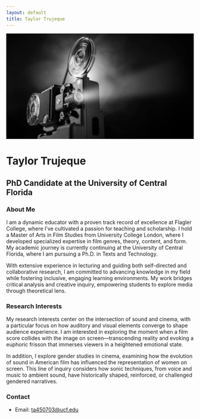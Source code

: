 ```yaml
---
layout: default
title: Taylor Trujeque
---
```



![Featured Image](/assets/featured-image.jpg)

# Taylor Trujeque
## PhD Candidate at the University of Central Florida 

### About Me
I am a dynamic educator with a proven track record of excellence at Flagler College, where I’ve cultivated a passion for teaching and scholarship. I hold a Master of Arts in Film Studies from University College London, where I developed specialized expertise in film genres, theory, content, and form. My academic journey is currently continuing at the University of Central Florida, where I am pursuing a Ph.D. in Texts and Technology.

With extensive experience in lecturing and guiding both self-directed and collaborative research, I am committed to advancing knowledge in my field while fostering inclusive, engaging learning environments. My work bridges critical analysis and creative inquiry, empowering students to explore media through theoretical lens.

### Research Interests
My research interests center on the intersection of sound and cinema, with a particular focus on how auditory and visual elements converge to shape audience experience. I am interested in exploring the moment when a film score collides with the image on screen—transcending reality and evoking a euphoric frisson that immerses viewers in a heightened emotional state.

In addition, I explore gender studies in cinema, examining how the evolution of sound in American film has influenced the representation of women on screen. This line of inquiry considers how sonic techniques, from voice and music to ambient sound, have historically shaped, reinforced, or challenged gendered narratives. 


### Contact

- Email: ta450703@ucf.edu


